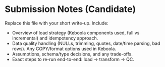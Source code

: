 # Submission Notes (Candidate)

Replace this file with your short write-up. Include:

- Overview of load strategy (Keboola components used, full vs incremental) and idempotency approach.
- Data quality handling (NULLs, trimming, quotes, date/time parsing, bad rows). Any COPY/format options used in Keboola.
- Assumptions, schema/type decisions, and any trade-offs.
- Exact steps to re-run end-to-end: load → transform → QC.

